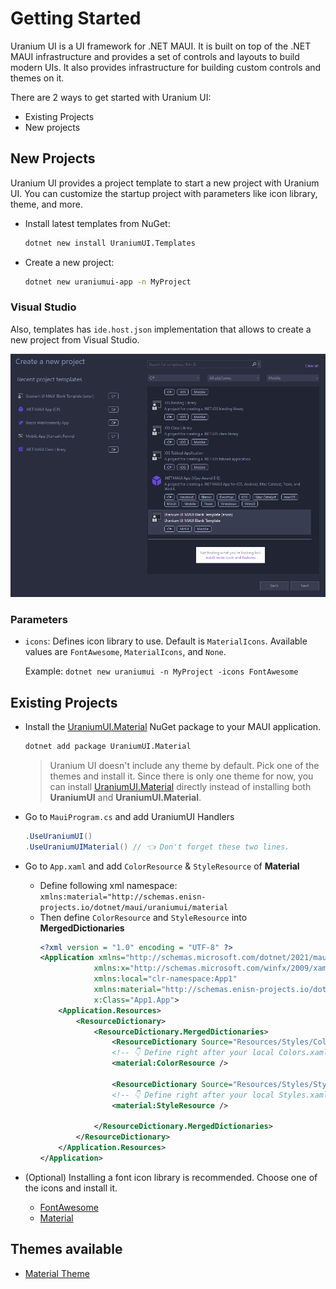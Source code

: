 # Getting Started
Uranium UI is a UI framework for .NET MAUI. It is built on top of the .NET MAUI infrastructure and provides a set of controls and layouts to build modern UIs. It also provides infrastructure for building custom controls and themes on it.

There are 2 ways to get started with Uranium UI:
- Existing Projects
- New projects

## New Projects

Uranium UI provides a project template to start a new project with Uranium UI. You can customize the startup project with parameters like icon library, theme, and more.

- Install latest templates from NuGet: 
    ```bash
    dotnet new install UraniumUI.Templates
    ```

- Create a new project: 
  ```bash
  dotnet new uraniumui-app -n MyProject
  ```

### Visual Studio
Also, templates has `ide.host.json` implementation that allows to create a new project from Visual Studio.

![Uranium UI Visual Studio](images/getting-started-visual-studio.gif)

### Parameters

- `icons`: Defines icon library to use. Default is `MaterialIcons`. Available values are `FontAwesome`, `MaterialIcons`, and `None`.

    Example: `dotnet new uraniumui -n MyProject -icons FontAwesome`

## Existing Projects
- Install the [UraniumUI.Material](https://www.nuget.org/packages/UraniumUI.Material/) NuGet package to your MAUI application.
    ```bash
    dotnet add package UraniumUI.Material
    ```

    > Uranium UI doesn't include any theme by default. Pick one of the themes and install it. Since there is only one theme for now, you can install [UraniumUI.Material](https://www.nuget.org/packages/UraniumUI.Material/) directly instead of installing both **UraniumUI** and **UraniumUI.Material**.



- Go to `MauiProgram.cs` and add UraniumUI Handlers

    ```csharp
    .UseUraniumUI()
    .UseUraniumUIMaterial() // 👈 Don't forget these two lines.
    ```


- Go to `App.xaml` and add `ColorResource` & `StyleResource` of **Material**
    - Define following xml namespace: `xmlns:material="http://schemas.enisn-projects.io/dotnet/maui/uraniumui/material`
    - Then define `ColorResource` and `StyleResource` into **MergedDictionaries**
        ```xml
        <?xml version = "1.0" encoding = "UTF-8" ?>
        <Application xmlns="http://schemas.microsoft.com/dotnet/2021/maui"
                    xmlns:x="http://schemas.microsoft.com/winfx/2009/xaml"
                    xmlns:local="clr-namespace:App1"
                    xmlns:material="http://schemas.enisn-projects.io/dotnet/maui/uraniumui/material"
                    x:Class="App1.App">
            <Application.Resources>
                <ResourceDictionary>
                    <ResourceDictionary.MergedDictionaries>
                        <ResourceDictionary Source="Resources/Styles/Colors.xaml" /> 
                        <!-- 👇 Define right after your local Colors.xaml. -->
                        <material:ColorResource />

                        <ResourceDictionary Source="Resources/Styles/Styles.xaml" />
                        <!-- 👇 Define right after your local Styles.xaml -->
                        <material:StyleResource />
                        
                    </ResourceDictionary.MergedDictionaries>
                </ResourceDictionary>
            </Application.Resources>
        </Application>
        ```

- (Optional) Installing a font icon library is recommended. Choose one of the icons and install it.
  -  [FontAwesome](theming/Icons.md#fontawesome)
  -  [Material](theming/Icons.md#material-icons)

## Themes available
 - [Material Theme](themes/material/Index.md)
